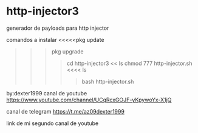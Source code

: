 # http-injector3
generador de payloads para http injector 

comandos a instalar
<<<<<pkg update
>>>pkg upgrade
>>>> cd http-injector3
<< ls
>>> chmod 777 http-injector.sh
<<<< ls
>>>>> bash http-injector.sh

by:dexter1999
canal de youtube
https://www.youtube.com/channel/UCqRcxGOJF-yKpywoYx-X1jQ

canal de telegram
https://t.me/az09dexter1999

link de mi segundo canal de youtube
